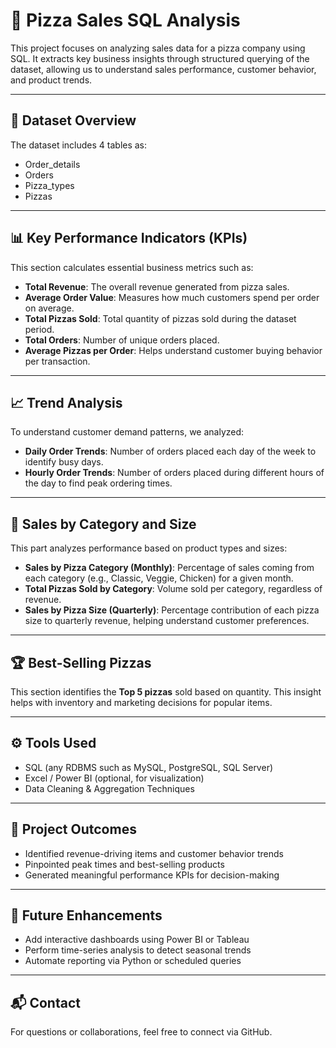 # 🍕 Pizza Sales SQL Analysis

This project focuses on analyzing sales data for a pizza company using SQL. It extracts key business insights through structured querying of the dataset, allowing us to understand sales performance, customer behavior, and product trends.

---

## 📁 Dataset Overview

The dataset includes 4 tables as:
- Order_details
- Orders
- Pizza_types
- Pizzas

---

## 📊 Key Performance Indicators (KPIs)

This section calculates essential business metrics such as:

- **Total Revenue**: The overall revenue generated from pizza sales.
- **Average Order Value**: Measures how much customers spend per order on average.
- **Total Pizzas Sold**: Total quantity of pizzas sold during the dataset period.
- **Total Orders**: Number of unique orders placed.
- **Average Pizzas per Order**: Helps understand customer buying behavior per transaction.

---

## 📈 Trend Analysis

To understand customer demand patterns, we analyzed:

- **Daily Order Trends**: Number of orders placed each day of the week to identify busy days.
- **Hourly Order Trends**: Number of orders placed during different hours of the day to find peak ordering times.

---

## 🍕 Sales by Category and Size

This part analyzes performance based on product types and sizes:

- **Sales by Pizza Category (Monthly)**: Percentage of sales coming from each category (e.g., Classic, Veggie, Chicken) for a given month.
- **Total Pizzas Sold by Category**: Volume sold per category, regardless of revenue.
- **Sales by Pizza Size (Quarterly)**: Percentage contribution of each pizza size to quarterly revenue, helping understand customer preferences.

---

## 🏆 Best-Selling Pizzas

This section identifies the **Top 5 pizzas** sold based on quantity. This insight helps with inventory and marketing decisions for popular items.

---

## ⚙️ Tools Used

- SQL (any RDBMS such as MySQL, PostgreSQL, SQL Server)
- Excel / Power BI (optional, for visualization)
- Data Cleaning & Aggregation Techniques

---

## 📌 Project Outcomes

- Identified revenue-driving items and customer behavior trends
- Pinpointed peak times and best-selling products
- Generated meaningful performance KPIs for decision-making

---

## 🔮 Future Enhancements

- Add interactive dashboards using Power BI or Tableau
- Perform time-series analysis to detect seasonal trends
- Automate reporting via Python or scheduled queries

---

## 📬 Contact

For questions or collaborations, feel free to connect via GitHub.
